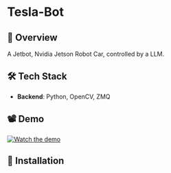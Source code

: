 # Tesla-Bot

## 🚀 Overview
A Jetbot, Nvidia Jetson Robot Car, controlled by a LLM. 

## 🛠 Tech Stack
- **Backend**: Python, OpenCV, ZMQ

## 📽 Demo
[![Watch the demo](https://img.youtube.com/vi/TYs3Nsyn17w/0.jpg)](https://www.youtube.com/watch?v=TYs3Nsyn17w)

## 📝 Installation

